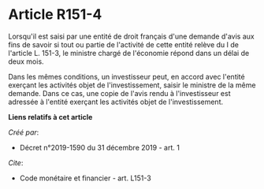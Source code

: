 # Article R151-4

Lorsqu'il est saisi par une entité de droit français d'une demande d'avis aux fins de savoir si tout ou partie de l'activité
de cette entité relève du I de l'article L. 151-3, le ministre chargé de l'économie répond dans un délai de deux mois.

Dans les mêmes conditions, un investisseur peut, en accord avec l'entité exerçant les activités objet de l'investissement,
saisir le ministre de la même demande. Dans ce cas, une copie de l'avis rendu à l'investisseur est adressée à l'entité
exerçant les activités objet de l'investissement.

**Liens relatifs à cet article**

_Créé par_:

  - Décret n°2019-1590 du 31 décembre 2019 - art. 1

_Cite_:

  - Code monétaire et financier - art. L151-3
